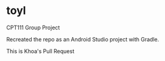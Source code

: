 # toyl
CPT111 Group Project

Recreated the repo as an Android Studio project with Gradle.

This is Khoa's Pull Request